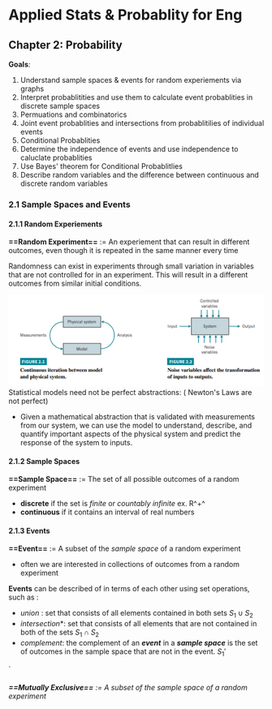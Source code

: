 # Applied Stats & Probablity for Eng

## Chapter 2: Probability

**Goals**: 

1. Understand sample spaces & events for random experiements via graphs
2. Interpret probablitities and use them to calculate event probablities in discrete sample spaces
3. Permuations and combinatorics
4. Joint event probablities and intersections from probablitilies of individual events
5. Conditional Probablities
6. Determine the independence of events and use independence to caluclate probablities
7. Use Bayes' theorem for Conditional Probablitlies
8. Describe random variables and the difference between continuous and discrete random variables



### 2.1 Sample Spaces and Events

#### 2.1.1 Random Experiements 

**==Random Experiment==** $:=$ An experiement that can result in different outcomes, even though it is repeated in the same manner every time



Randomness can exist in experiments through small variation in variables that are not controlled for in an experiment. This will result in a different outcomes from similar initial conditions.

![image-20200909113429345](images/text-notes/image-20200909113429345-1599772716170.png)Statistical models need not be perfect abstractions: ( Newton's Laws are not perfect)

- Given a mathematical abstraction that is validated with measurements from our system, we can use the model to understand, describe, and quantify important aspects of the physical system and predict the response of the system to inputs.



#### 2.1.2  Sample Spaces

**==Sample Space==** $:=$ The set of all possible outcomes of a random experiment

- **discrete** if the set is *finite* or *countably infinite* 					ex. R^+^
- **continuous** if it contains an interval of real numbers

#### 2.1.3  Events

**==Event==** $:=$  A subset of the *sample space* of a random experiment

- often we are interested in collections of outcomes from a random experiment

**Events** can be described of in terms of each other using set operations, such as :

- *union* : set that consists of all elements contained in both sets 			$S_1 \cup S_2$
- *intersection**: set that consists of all elements that are not contained in both of the sets    	$S_1 \cap S_2$ 
- *complement*: the complement of an ***event*** in a ***sample space*** is the set of outcomes in the sample space that are not in the event.                 $S_1'$ 

`

###### **==Mutually Exclusive==** $:=$  A subset of the *sample space* of a random experiment